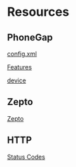 ﻿Resources
=========

PhoneGap
--------

[config.xml](https://build.phonegap.com/docs/config-xml)

[Features](http://phonegap.com/about/feature/)

[device](http://docs.phonegap.com/en/3.0.0/cordova_device_device.md.html#Device)

Zepto
-----

[Zepto](http://zeptojs.com/)

HTTP
----

[Status Codes](http://en.wikipedia.org/wiki/Http_status_codes)